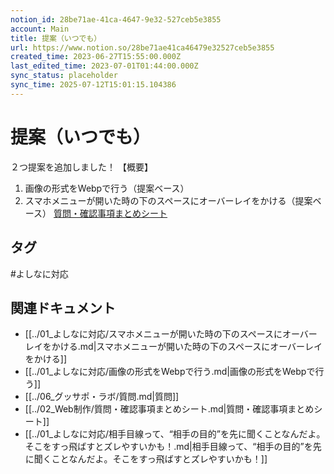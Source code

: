 ```yaml
---
notion_id: 28be71ae-41ca-4647-9e32-527ceb5e3855
account: Main
title: 提案（いつでも）
url: https://www.notion.so/28be71ae41ca46479e32527ceb5e3855
created_time: 2023-06-27T15:55:00.000Z
last_edited_time: 2023-07-01T01:44:00.000Z
sync_status: placeholder
sync_time: 2025-07-12T15:01:15.104386
---
```

# 提案（いつでも）

２つ提案を追加しました！
【概要】
1. 画像の形式をWebpで行う（提案ベース）
1. スマホメニューが開いた時の下のスペースにオーバーレイをかける（提案ベース）
[質問・確認事項まとめシート](https://www.notion.so/8bbe519d452945e7b2789a6fe92539ea) 

## タグ

#よしなに対応 

## 関連ドキュメント

- [[../01_よしなに対応/スマホメニューが開いた時の下のスペースにオーバーレイをかける.md|スマホメニューが開いた時の下のスペースにオーバーレイをかける]]
- [[../01_よしなに対応/画像の形式をWebpで行う.md|画像の形式をWebpで行う]]
- [[../06_グッサポ・ラボ/質問.md|質問]]
- [[../02_Web制作/質問・確認事項まとめシート.md|質問・確認事項まとめシート]]
- [[../01_よしなに対応/相手目線って、“相手の目的”を先に聞くことなんだよ。そこをすっ飛ばすとズレやすいかも！.md|相手目線って、“相手の目的”を先に聞くことなんだよ。そこをすっ飛ばすとズレやすいかも！]]
